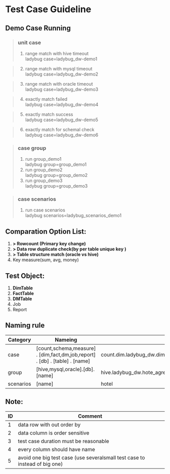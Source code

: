 # Test Case Guideline  
## Demo Case Running
> ### unit case   
> 1. range match with hive timeout   
     ladybug case=ladybug_dw-demo1

> 2. range match with mysql timeout   
     ladybug case=ladybug_dw-demo2

> 3. range match with oracle timeout   
     ladybug case=ladybug_dw-demo3

> 4. exactly match failed   
     ladybug case=ladybug_dw-demo4

> 5. exactly match success   
     ladybug case=ladybug_dw-demo5

> 6. exactly match for schemal check   
     ladybug case=ladybug_dw-demo6

> ### case group   
> 1. run group_demo1   
     ladybug group=group_demo1
> 2. run group_demo2   
     ladybug group=group_demo2
> 3. run group_demo3   
     ladybug group=group_demo3

> ### case scenarios   
> 1. run case scenarios   
     ladybug scenarios=ladybug_scenarios_demo1
## Comparation Option List:
1. __> Rowcount (Primary key change)__
2. __> Data row duplicate check(by per table unique key )__
3. __> Table structure match (oracle vs hive)__
4. Key measure(sum, avg, money)
## Test Object:
1. __DimTable__
2. __FactTable__
3. __DMTable__
4. Job
5. Report

## Naming rule
|Category|Nameing|Demo|
|--------|-------|----|
| case | [count,schema,measure] . [dim,fact,dm,job,report] . [db] . [table] . [name] | count.dim.ladybug_dw.dim_hotel_base.clc_categroy_distinct |
| group | [hive,mysql,oracle].[db].[name] | hive.ladybug_dw.hote_agreement |
| scenarios | [name] | hotel

## Note:
| ID | Comment |
| ------ | ------- |
| 1 | data row with out order by |
| 2 | data column is order sensitive |
| 3 | test case duration must be reasonable |
| 4 | every column should have name |
| 5 | avoid one big test case (use severalsmall test case to instead of big one)|
